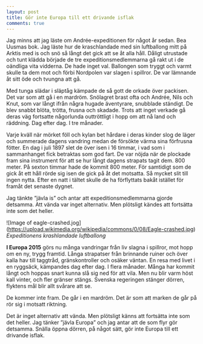 ```yaml
---
layout: post
title: Gör inte Europa till ett drivande isflak
comments: true
---
```



Jag minns att jag läste om Andrée-expeditionen för något år sedan. Bea Uusmas bok. Jag läste hur de kraschlandade med sin luftballong mitt på Arktis med is och snö så långt det gick att se åt alla håll.  Dåligt utrustade och tunt klädda började de tre expeditionsmedlemmarna gå rakt ut i de oändliga vita vidderna. De hade inget val. Ballongen som tryggt och varmt skulle ta dem mot och förbi Nordpolen var slagen i spillror. De var lämnande åt sitt öde och tvungna att gå.

Med tunga slädar i släptåg kämpade de så gott de orkade över packisen. Det var som att gå i en mardröm. Snölagret brast ofta och Andrée, Nils och Knut, som var långt ifrån några hugade äventyrare, snubblade ständigt. De blev snabbt blöta, trötta, frusna och skadade. Trots att inget verkade gå deras väg fortsatte någorlunda outtröttligt i hopp om att nå land och räddning. Dag efter dag. I tre månader. 

Varje kväll när mörket föll och kylan bet hårdare i deras kinder slog de läger och summerade dagens vandring medan de försökte värma sina förfrusna fötter. En dag i juli 1897 slet de över isen i 16 timmar, i vad som i sammanhanget fick betraktas som god fart. De var nöjda när de plockade fram sina instrument för att se hur långt dagens strapats tagit dem. 800 meter. På sexton timmar hade de kommit 800 meter. För samtidigt som de gick åt ett håll rörde sig isen de gick på åt det motsatta. Så mycket slit till ingen nytta. Efter en natt i tältet skulle de ha förflyttats bakåt istället för framåt det senaste dygnet.

Jag tänkte ”jävla is” och antar att expeditionsmedlemmarna gjorde detsamma. Att vända var inget alternativ. Men plötsligt kändes att fortsätta inte som det heller.

![Image of eagle-crashed.jog]
(https://upload.wikimedia.org/wikipedia/commons/0/08/Eagle-crashed.jpg)
<i>Expeditionens krashlandade luftballong</i>

**I Europa 2015** görs nu många vandringar från liv slagna i spillror, mot hopp om en ny, trygg framtid. Långa strapatser från brinnande ruiner och över kalla hav till taggtråd, gränskontroller och osäker väntan. En resa med livet i en ryggsäck, kämpandes dag efter dag. I flera månader. Många har kommit långt och hoppas snart kunna slå sig ned för att vila. Men nu blir varm höst kall vinter, och fler gränser stängs. Svenska regeringen stänger dörren, flyktens mål blir allt svårare att se. 

De kommer inte fram. De går i en mardröm. Det är som att marken de går på rör sig i motsatt riktning.

Det är inget alternativ att vända. Men plötsligt känns att fortsätta inte som det heller. Jag tänker ”jävla Europa” och jag antar att de som flyr gör detsamma. Snälla öppna dörren, på något sätt, gör inte Europa till ett drivande isflak. 
